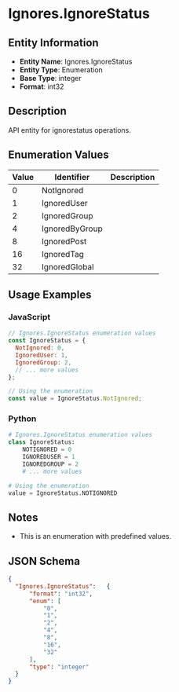 # Ignores.IgnoreStatus

## Entity Information
- **Entity Name**: Ignores.IgnoreStatus
- **Entity Type**: Enumeration
- **Base Type**: integer
- **Format**: int32

## Description
API entity for ignorestatus operations.

## Enumeration Values

| Value | Identifier | Description |
|-------|------------|-------------|
| 0 | NotIgnored |  |
| 1 | IgnoredUser |  |
| 2 | IgnoredGroup |  |
| 4 | IgnoredByGroup |  |
| 8 | IgnoredPost |  |
| 16 | IgnoredTag |  |
| 32 | IgnoredGlobal |  |

## Usage Examples

### JavaScript
```javascript
// Ignores.IgnoreStatus enumeration values
const IgnoreStatus = {
  NotIgnored: 0,
  IgnoredUser: 1,
  IgnoredGroup: 2,
  // ... more values
};

// Using the enumeration
const value = IgnoreStatus.NotIgnored;
```

### Python
```python
# Ignores.IgnoreStatus enumeration values
class IgnoreStatus:
    NOTIGNORED = 0
    IGNOREDUSER = 1
    IGNOREDGROUP = 2
    # ... more values

# Using the enumeration
value = IgnoreStatus.NOTIGNORED
```

## Notes
- This is an enumeration with predefined values.

## JSON Schema
```json
{
  "Ignores.IgnoreStatus":   {
      "format": "int32",
      "enum": [
          "0",
          "1",
          "2",
          "4",
          "8",
          "16",
          "32"
      ],
      "type": "integer"
  }
}
```
